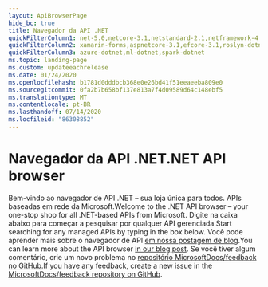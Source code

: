 ```yaml
---
layout: ApiBrowserPage
hide_bc: true
title: Navegador da API .NET
quickFilterColumn1: net-5.0,netcore-3.1,netstandard-2.1,netframework-4.8
quickFilterColumn2: xamarin-forms,aspnetcore-3.1,efcore-3.1,roslyn-dotnet
quickFilterColumn3: azure-dotnet,ml-dotnet,spark-dotnet
ms.topic: landing-page
ms.custom: updateeachrelease
ms.date: 01/24/2020
ms.openlocfilehash: b1781d0dddbcb368e0e26bd41f51eeaeeba809e0
ms.sourcegitcommit: 0fa2b7b658bf137e813a7f4d09589d64c148ebf5
ms.translationtype: MT
ms.contentlocale: pt-BR
ms.lasthandoff: 07/14/2020
ms.locfileid: "86308852"
---
```

# <a name="net-api-browser"></a><span data-ttu-id="3b039-102">Navegador da API .NET</span><span class="sxs-lookup"><span data-stu-id="3b039-102">.NET API browser</span></span>

<span data-ttu-id="3b039-103">Bem-vindo ao navegador de API .NET – sua loja única para todos. APIs baseadas em rede da Microsoft.</span><span class="sxs-lookup"><span data-stu-id="3b039-103">Welcome to the .NET API browser – your one-stop shop for all .NET-based APIs from Microsoft.</span></span> <span data-ttu-id="3b039-104">Digite na caixa abaixo para começar a pesquisar por qualquer API gerenciada.</span><span class="sxs-lookup"><span data-stu-id="3b039-104">Start searching for any managed APIs by typing in the box below.</span></span> <span data-ttu-id="3b039-105">Você pode aprender mais sobre o navegador de API [em nossa postagem de blog](https://aka.ms/apibrowser).</span><span class="sxs-lookup"><span data-stu-id="3b039-105">You can learn more about the API browser [in our blog post](https://aka.ms/apibrowser).</span></span> <span data-ttu-id="3b039-106">Se você tiver algum comentário, crie um novo problema no [repositório MicrosoftDocs/feedback no GitHub](https://github.com/MicrosoftDocs/feedback/issues).</span><span class="sxs-lookup"><span data-stu-id="3b039-106">If you have any feedback, create a new issue in the [MicrosoftDocs/feedback repository on GitHub](https://github.com/MicrosoftDocs/feedback/issues).</span></span>
